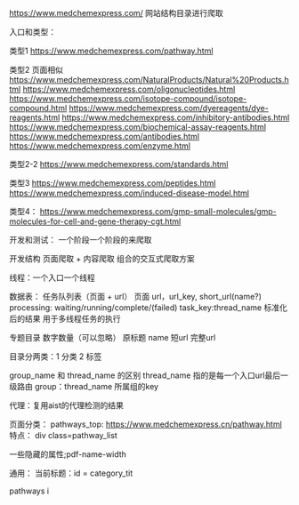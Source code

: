 https://www.medchemexpress.com/ 网站结构目录进行爬取

入口和类型：

类型1
https://www.medchemexpress.com/pathway.html

类型2 
页面相似
https://www.medchemexpress.com/NaturalProducts/Natural%20Products.html
https://www.medchemexpress.com/oligonucleotides.html
https://www.medchemexpress.com/isotope-compound/isotope-compound.html
https://www.medchemexpress.com/dyereagents/dye-reagents.html
https://www.medchemexpress.com/inhibitory-antibodies.html
https://www.medchemexpress.com/biochemical-assay-reagents.html
https://www.medchemexpress.com/antibodies.html
https://www.medchemexpress.com/enzyme.html

类型2-2
https://www.medchemexpress.com/standards.html

类型3
https://www.medchemexpress.com/peptides.html
https://www.medchemexpress.com/induced-disease-model.html

类型4：
https://www.medchemexpress.com/gmp-small-molecules/gmp-molecules-for-cell-and-gene-therapy-cgt.html




开发和测试：
一个阶段一个阶段的来爬取

开发结构
页面爬取 + 内容爬取 组合的交互式爬取方案

线程：一个入口一个线程



数据表：
任务队列表（页面 + url）
页面 url，url_key, short_url(name?)
processing: waiting/running/complete/(failed)
task_key:thread_name 标准化后的结果 用于多线程任务的执行


专题目录
数字数量（可以忽略）
原标题
name
短url
完整url

目录分两类：1 分类  2 标签

group_name 和 thread_name 的区别
thread_name 指的是每一个入口url最后一级路由
group：thread_name 所属组的key






代理：复用aist的代理检测的结果


页面分类：
pathways_top: 
https://www.medchemexpress.cn/pathway.html
特点：
div class=pathway_list




一些隐藏的属性;pdf-name-width


通用：
当前标题：id = category_tit


pathways
i

